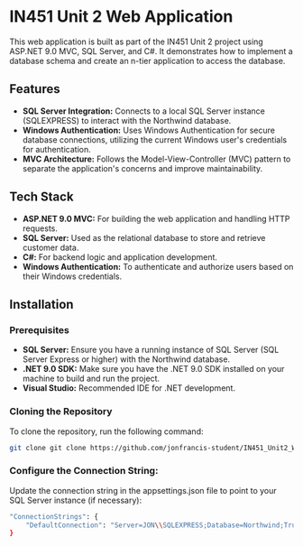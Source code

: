 # IN451 Unit 2 Web Application

This web application is built as part of the IN451 Unit 2 project using ASP.NET 9.0 MVC, SQL Server, and C#. It demonstrates how to implement a database schema and create an n-tier application to access the database.
## Features
- **SQL Server Integration:** Connects to a local SQL Server instance (SQLEXPRESS) to interact with the Northwind database.
- **Windows Authentication:** Uses Windows Authentication for secure database connections, utilizing the current Windows user's credentials for authentication.
- **MVC Architecture:** Follows the Model-View-Controller (MVC) pattern to separate the application's concerns and improve maintainability.

## Tech Stack

- **ASP.NET 9.0 MVC:** For building the web application and handling HTTP requests.
- **SQL Server:** Used as the relational database to store and retrieve customer data.
- **C#:** For backend logic and application development.
- **Windows Authentication:** To authenticate and authorize users based on their Windows credentials.

## Installation
### Prerequisites

- **SQL Server:** Ensure you have a running instance of SQL Server (SQL Server Express or higher) with the Northwind database.
- **.NET 9.0 SDK:** Make sure you have the .NET 9.0 SDK installed on your machine to build and run the project.
- **Visual Studio:** Recommended IDE for .NET development.

### Cloning the Repository
To clone the repository, run the following command:
```bash
git clone git clone https://github.com/jonfrancis-student/IN451_Unit2_Web.git
```


### Configure the Connection String:
Update the connection string in the appsettings.json file to point to your SQL Server instance (if necessary):
```bash
"ConnectionStrings": {
    "DefaultConnection": "Server=JON\\SQLEXPRESS;Database=Northwind;Trusted_Connection=True;MultipleActiveResultSets=true;TrustServerCertificate=true"
}
```
